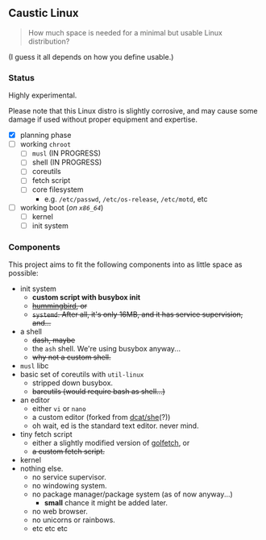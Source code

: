 ## Caustic Linux

> How much space is needed for a minimal but usable Linux distribution?

(I guess it all depends on how you define usable.)

### Status

Highly experimental.

Please note that this Linux distro is slightly corrosive, and may cause some
damage if used without proper equipment and expertise.

- [x] planning phase
- [ ] working `chroot`
	- [ ] `musl` (IN PROGRESS)
	- [ ] shell  (IN PROGRESS)
	- [ ] coreutils
	- [ ] fetch script
	- [ ] core filesystem
		- e.g. `/etc/passwd`, `/etc/os-release`, `/etc/motd`, etc
- [ ] working boot (*on `x86_64`*)
	- [ ] kernel
	- [ ] init system

### Components

This project aims to fit the following components into as little space as
possible:

- init system
	- **custom script with busybox init**
	- <s>[hummingbird](https://github.com/Sweets/hummingbird), or</s>
	- <s>`systemd`. After all, it's only 16MB, and it has service supervision, and...</s>
- a shell
	- <s>dash, maybe</s>
	- the `ash` shell. We're using busybox anyway...
	- <s>why not a custom shell.</s>
- `musl` libc
- basic set of coreutils with `util-linux`
	- stripped down busybox.
	- <s>bareutils (would require bash as shell...)</s>
- an editor
	- either `vi` or `nano`
	- a custom editor (forked from [dcat/she](https://github.com/dcat/she)(?))
	- oh wait, ed is the standard text editor. never mind.
- tiny fetch script
	- either a slightly modified version of
	[golfetch](https://github.com/dylanaraps/golfetch), or
	- <s>a custom fetch script.</s>
- kernel
- nothing else.
	- no service supervisor.
	- no windowing system.
	- no package manager/package system (as of now anyway...)
		- **small** chance it might be added later.
	- no web browser.
	- no unicorns or rainbows.
	- etc etc etc
